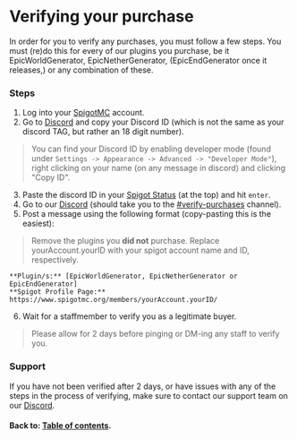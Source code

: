 # Verifying your purchase
In order for you to verify any purchases, you must follow a few steps.
You must (re)do this for every of our plugins you purchase,
be it EpicWorldGenerator, EpicNetherGenerator, \(EpicEndGenerator once it releases,\) or any combination of these.

### Steps
1. Log into your [SpigotMC](https://www.spigotmc.org) account.
2. Go to [Discord](https://discord.com/) and copy your Discord ID \(which is not the same as your discord TAG, but rather an 18 digit number\).
> You can find your Discord ID by enabling developer mode \(found under `Settings -> Appearance -> Advanced -> "Developer Mode"`\), 
> right clicking on your name \(on any message in discord\) and clicking "Copy ID".
3. Paste the discord ID in your [Spigot Status](https://www.spigotmc.org/account/) \(at the top\) and hit `enter`.
4. Go to our [Discord](https://discordapp.com/channels/576841187256827905/588109256377499667/) 
(should take you to the [#verify-purchases](https://discordapp.com/channels/576841187256827905/588109256377499667/) channel).
5. Post a message using the following format (copy-pasting this is the easiest):
> Remove the plugins you **did not** purchase.
> Replace yourAccount.yourID with your spigot account name and ID, respectively.
```batch
**Plugin/s:** [EpicWorldGenerator, EpicNetherGenerator or EpicEndGenerator]
**Spigot Profile Page:** https://www.spigotmc.org/members/yourAccount.yourID/
```
6. Wait for a staffmember to verify you as a legitimate buyer. 
> Please allow for 2 days before pinging or DM-ing any staff to verify you.

### Support
If you have not been verified after 2 days, or have issues with any of the steps in the process of verifying, make sure to contact our support team on our [Discord](https://discord.gg/Jq3ecb3).

#### Back to: [Table of contents](table-of-contents.md).
